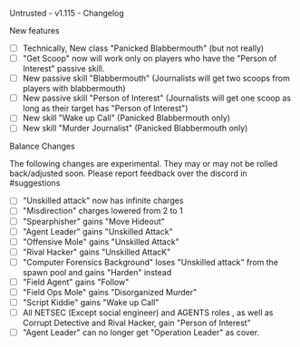 Untrusted - v1.115 - Changelog

New features

- [ ] Technically, New class "Panicked Blabbermouth" (but not really)
- [ ] "Get Scoop" now will work only on players who have the "Person of Interest" passive skill.
- [ ] New passive skill "Blabbermouth" (Journalists will get two scoops from players with blabbermouth)
- [ ] New passive skill "Person of Interest" (Journalists will get one scoop as long as their target has "Person of Interest")
- [ ] New skill "Wake up Call" (Panicked Blabbermouth only)
- [ ] New skill "Murder Journalist" (Panicked Blabbermouth only)

Balance Changes

The following changes are experimental. They may or may not be rolled back/adjusted soon. Please report feedback over the discord in #suggestions

- [ ] "Unskilled attack" now has infinite charges
- [ ] "Misdirection" charges lowered from 2 to 1
- [ ] "Spearphisher" gains "Move Hideout"
- [ ] "Agent Leader" gains "Unskilled Attack"
- [ ] "Offensive Mole" gains "Unskilled Attack"
- [ ] "Rival Hacker" gains "Unskilled AttacK"
- [ ] "Computer Forensics Background" loses "Unskilled attack" from the spawn pool and gains "Harden" instead
- [ ] "Field Agent" gains "Follow"
- [ ] "Field Ops Mole" gains "Disorganized Murder"
- [ ] "Script Kiddie" gains "Wake up Call"
- [ ] All NETSEC (Except social engineer) and AGENTS roles , as well as Corrupt Detective and Rival Hacker, gain "Person of Interest"
- [ ] "Agent Leader" can no longer get "Operation Leader" as cover.
